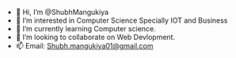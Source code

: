 - 👋 Hi, I’m @ShubhMangukiya
- 👀 I’m interested in Computer Science Specially IOT and Business
- 🌱 I’m currently learning Computer science.
- 💞️ I’m looking to collaborate on Web Devlopment.
- 📫 Email: Shubh.mangukiya01@gmail.com

<!---
ShubhMangukiya/ShubhMangukiya is a ✨ special ✨ repository because its `README.md` (this file) appears on your GitHub profile.
You can click the Preview link to take a look at your changes.
--->

